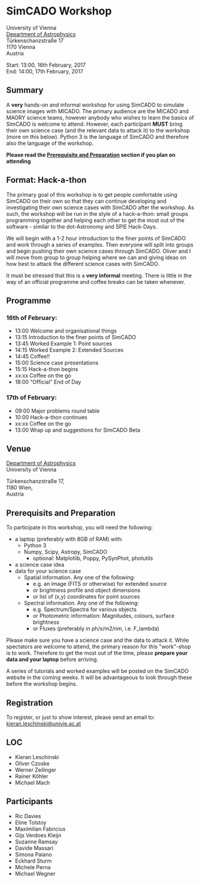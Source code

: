 # SimCADO Workshop
University of Vienna  
[Department of Astrophysics](https://astro.univie.ac.at/en/home/)  
Türkenschanzstraße 17  
1170 Vienna  
Austria
      
Start:  13:00, 16th February, 2017  
End:    14:00, 17th February, 2017

## Summary

A **very** hands-on and informal workshop for using SimCADO to simulate science images with MICADO. The primary audience are the MICADO and MAORY science teams, however anybody who wishes to learn the basics of SimCADO is welcome to attend. However, each participant **MUST** bring their own science case (and the relevant data to attack it) to the workshop (more on this below). Python 3 is the language of SimCADO and therefore also the language of the workshop.

**Please read the [Prerequisits and Preparation](#prerequisits-and-preparation) section if you plan on attending**

## Format: Hack-a-thon

The primary goal of this workshop is to get people comfortable using SimCADO on their own so that they can continue developing and investigating their own science cases with SimCADO after the workshop. As such, the workshop will be run in the style of a hack-a-thon: small groups programming together and helping each other to get the most out of the software - similar to the dot-Astronomy and SPIE Hack-Days.

We will begin with a 1-2 hour introduction to the finer points of SimCADO and work through a series of examples. Then everyone will split into groups and begin pushing their own science cases through SimCADO. Oliver and I will move from group to group helping where we can and giving ideas on how best to attack the different science cases with SimCADO. 

It must be stressed that this is a **very informal** meeting. There is little in the way of an official programme and coffee breaks can be taken whenever.


## Programme

### 16th of February:

- 13:00 Welcome and organisational things
- 13:15 Introduction to the finer points of SimCADO
- 13:45 Worked Example 1: Point sources
- 14:15 Worked Example 2: Extended Sources
- 14:45 Coffee!!
- 15:00 Science case presentations
- 15:15 Hack-a-thon begins
- xx:xx Coffee on the go
-  18:00 "Official" End of Day

### 17th of February:

- 09:00 Major problems round table
- 10:00 Hack-a-thon continues
- xx:xx Coffee on the go
- 13:00 Wrap up and suggestions for SimCADO Beta

## Venue

[Department of Astrophysics](https://astro.univie.ac.at/en/home/)  
University of Vienna  

Türkenschanzstraße 17,   
1180 Wien,   
Austria  

## Prerequisits and Preparation


To participate in this workshop, you will need the following:

* a laptop (preferably with 8GB of RAM) with:
    * Python 3
    * Numpy, Scipy, Astropy, SimCADO
        * optional: Matplotlib, Poppy, PySynPhot, photutils
* a science case idea
* data for your science case
    * Spatial information. Any one of the following:
        * e.g. an image (FITS or otherwise) for extended source
        * or brightness profile and object dimensions
        * or list of (x,y) coordinates for point sources
    * Spectral information. Any one of the following:
        * e.g. Spectrum/Spectra for various objects
        * or Photometric information: Magnitudes, colours, surface brightness
        * or Fluxes (preferably in ph/s/m2/nm, i.e. F_lambda)

        
Please make sure you have a science case and the data to attack it. While spectators are welcome to attend, the primary reason for this "work"-shop is to work. Therefore to get the most out of the time, please **prepare your data and your laptop** before arriving.

A series of tutorials and worked examples will be posted on the SimCADO website in the coming weeks. It will be advantageous to look through these before the workshop begins.

## Registration

To register, or just to show interest, please send an email to:
[kieran.leschinski@univie.ac.at](mailto:kieran.leschinski@univie.ac.at) 

## LOC

* Kieran Leschinski
* Oliver Czoske
* Werner Zeilinger
* Rainer Köhler
* Michael Mach

## Participants

* Ric Davies
* Eline Tolstoy
* Maximilian Fabricius
* Gijs Verdoes Kleijn
* Suzanne Ramsay
* Davide Massari
* Simona Paiano
* Eckhard Sturm
* Michele Perna
* Michael Wegner